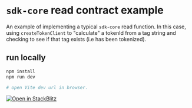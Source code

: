 # `sdk-core` read contract example

An example of implementing a typical `sdk-core` read function. In this case, using `createTokenClient` to "calculate" a tokenId from a tag string and checking to see if that tag exists (i.e has been tokenized).

## run locally

```bash
npm install
npm run dev

# open Vite dev url in browser.
```

[![Open in StackBlitz](https://developer.stackblitz.com/img/open_in_stackblitz.svg)](https://stackblitz.com/github/ethereum-tag-service/ets-examples/tree/main/sdk-core/sdk-core_read)
